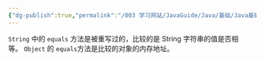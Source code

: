 ```yaml
---
{"dg-publish":true,"permalink":"/003 学习网站/JavaGuide/Java/基础/Java基础常见面试题总结（中）/String/String.equals()和Object.equals()有何区别？/","dgPassFrontmatter":true,"created":"2024-05-08T10:09:35.538+08:00","updated":"2024-06-01T10:48:06.070+08:00"}
---
```


`String` 中的 `equals` 方法是被重写过的，比较的是 String 字符串的值是否相等。 `Object` 的 `equals`方法是比较的对象的内存地址。
